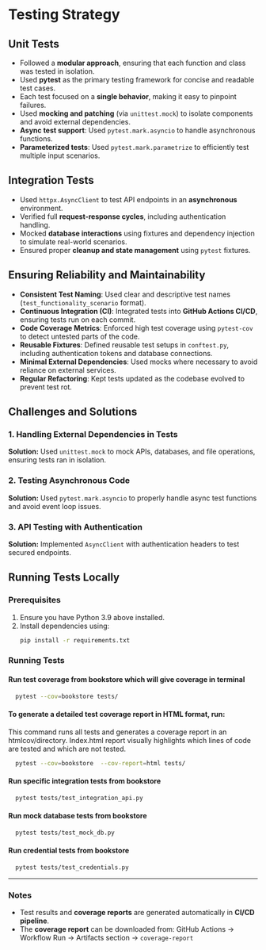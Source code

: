 # Testing Strategy

## Unit Tests

- Followed a **modular approach**, ensuring that each function and class was tested in isolation.
- Used **pytest** as the primary testing framework for concise and readable test cases.
- Each test focused on a **single behavior**, making it easy to pinpoint failures.
- Used **mocking and patching** (via `unittest.mock`) to isolate components and avoid external dependencies.
- **Async test support**: Used `pytest.mark.asyncio` to handle asynchronous functions.
- **Parameterized tests**: Used `pytest.mark.parametrize` to efficiently test multiple input scenarios.

## Integration Tests

- Used `httpx.AsyncClient` to test API endpoints in an **asynchronous** environment.
- Verified full **request-response cycles**, including authentication handling.
- Mocked **database interactions** using fixtures and dependency injection to simulate real-world scenarios.
- Ensured proper **cleanup and state management** using `pytest` fixtures.

## Ensuring Reliability and Maintainability

- **Consistent Test Naming**: Used clear and descriptive test names (`test_functionality_scenario` format).
- **Continuous Integration (CI)**: Integrated tests into **GitHub Actions CI/CD**, ensuring tests run on each commit.
- **Code Coverage Metrics**: Enforced high test coverage using `pytest-cov` to detect untested parts of the code.
- **Reusable Fixtures**: Defined reusable test setups in `conftest.py`, including authentication tokens and database connections.
- **Minimal External Dependencies**: Used mocks where necessary to avoid reliance on external services.
- **Regular Refactoring**: Kept tests updated as the codebase evolved to prevent test rot.

## Challenges and Solutions

### 1. Handling External Dependencies in Tests
**Solution:** Used `unittest.mock` to mock APIs, databases, and file operations, ensuring tests ran in isolation.

### 2. Testing Asynchronous Code
**Solution:** Used `pytest.mark.asyncio` to properly handle async test functions and avoid event loop issues.

### 3. API Testing with Authentication
**Solution:** Implemented `AsyncClient` with authentication headers to test secured endpoints.

## Running Tests Locally

### Prerequisites

1. Ensure you have Python 3.9 above  installed.
2. Install dependencies using:
   ```bash
   pip install -r requirements.txt
   ```

### Running Tests

#### Run test coverage from bookstore which will give coverage in terminal
```bash
  pytest --cov=bookstore tests/
```

#### To generate a detailed test coverage report in HTML format, run:
This command runs all tests and generates a coverage report in an htmlcov/directory.
Index.html report visually highlights which lines of code are tested and which are not tested.
```bash
  pytest --cov=bookstore  --cov-report=html tests/
```

#### Run specific integration tests from bookstore
```bash
  pytest tests/test_integration_api.py
```

#### Run mock database tests from bookstore
```bash
  pytest tests/test_mock_db.py
```

#### Run credential tests from bookstore
```bash
  pytest tests/test_credentials.py
```

---

### Notes
- Test results and **coverage reports** are generated automatically in **CI/CD pipeline**.
- The **coverage report** can be downloaded from:
  GitHub Actions → Workflow Run → Artifacts section → `coverage-report`